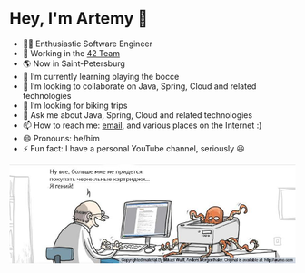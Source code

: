 # Hey, I'm Artemy 👋

- 🧑‍💻 Enthusiastic Software Engineer
- 🔭 Working in the [42 Team](https://answer-42.ru/)
- 🌎 Now in Saint-Petersburg
- 🌱 I’m currently learning playing the bocce 
- 👯 I’m looking to collaborate on Java, Spring, Cloud and related technologies
- 🤔 I’m looking for biking trips 
- 💬 Ask me about Java, Spring, Cloud and related technologies
- 📫 How to reach me: [email](mailto:artemymif@gmail.com), and various places on the Internet :)
- 😄 Pronouns: he/him
- ⚡ Fun fact: I have a personal YouTube channel, seriously 😃

<p align='center'><a href="https://github.com/TEMIMO"><img width="650" src="https://raw.githubusercontent.com/TEMIMO/TEMIMO/main/image2.jpeg" /></a></p>
